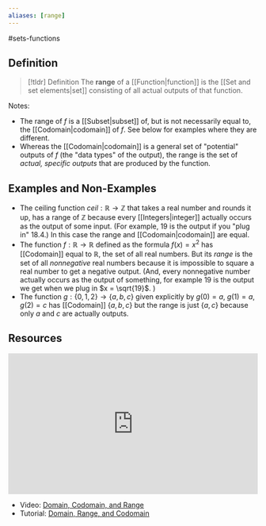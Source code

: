 ```yaml
---
aliases: [range]
--- 
```


#sets-functions 
## Definition 

> [!tldr] Definition
> The **range** of a [[Function|function]] is the [[Set and set elements|set]] consisting of all actual outputs of that function. 

Notes: 
- The range of $f$ is a [[Subset|subset]] of, but is not necessarily equal to, the [[Codomain|codomain]] of $f$. See below for examples where they are different. 
- Whereas the [[Codomain|codomain]] is a general set of "potential" outputs of $f$ (the "data types" of the output), the range is the set of *actual, specific outputs* that are produced by the function. 

## Examples and Non-Examples

- The ceiling function $ceil: \mathbb{R} \rightarrow \mathbb{Z}$ that takes a real number and rounds it up, has a range of $\mathbb{Z}$ because every [[Integers|integer]] actually occurs as the output of some input. (For example, $19$ is the output if you "plug in" $18.4$.) In this case the range and [[Codomain|codomain]] are equal. 
- The function $f: \mathbb{R} \rightarrow \mathbb{R}$ defined as the formula $f(x) = x^2$ has [[Codomain]] equal to $\mathbb{R}$, the set of all real numbers. But its *range* is the set of all *nonnegative* real numbers because it is impossible to square a real number to get a negative output. (And, every nonnegative number actually occurs as the output of something, for example $19$ is the output we get when we plug in $x = \sqrt{19}$. )
- The function $g: \{0,1,2\} \rightarrow \{a,b,c\}$ given explicitly by $g(0) = a$, $g(1) = a$, $g(2) = c$ has [[Codomain]] $\{a,b,c\}$ but the range is just $\{a,c\}$ because only $a$ and $c$ are actually outputs. 


## Resources 


<div style="padding:56.25% 0 0 0;position:relative;"><iframe src="https://player.vimeo.com/video/614432178?badge=0&amp;autopause=0&amp;player_id=0&amp;app_id=58479" frameborder="0" allow="autoplay; fullscreen; picture-in-picture" style="position:absolute;top:0;left:0;width:100%;height:100%;" title="Screencast 3.8: Functions"></iframe></div><script src="https://player.vimeo.com/api/player.js"></script>

- Video: [Domain, Codomain, and Range](https://www.youtube.com/watch?v=H10d0NF-gXU)
- Tutorial: [Domain, Range, and Codomain](https://www.mathsisfun.com/sets/domain-range-codomain.html)

